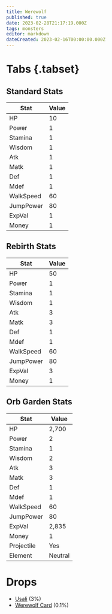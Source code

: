 ```yaml
---
title: Werewolf
published: true
date: 2023-02-28T21:17:19.000Z
tags: monsters
editor: markdown
dateCreated: 2023-02-16T00:00:00.000Z
---
```


# Tabs {.tabset}

## Standard Stats

|Stat|Value|
|-|-|
|HP|10|
|Power|1|
|Stamina|1|
|Wisdom|1|
|Atk|1|
|Matk|1|
|Def|1|
|Mdef|1|
|WalkSpeed|60|
|JumpPower|80|
|ExpVal|1|
|Money|1|
## Rebirth Stats

|Stat|Value|
|-|-|
|HP|50|
|Power|1|
|Stamina|1|
|Wisdom|1|
|Atk|3|
|Matk|3|
|Def|1|
|Mdef|1|
|WalkSpeed|60|
|JumpPower|80|
|ExpVal|3|
|Money|1|
## Orb Garden Stats

|Stat|Value|
|-|-|
|HP|2,700|
|Power|2|
|Stamina|1|
|Wisdom|2|
|Atk|3|
|Matk|3|
|Def|1|
|Mdef|1|
|WalkSpeed|60|
|JumpPower|80|
|ExpVal|2,835|
|Money|1|
|Projectile|Yes|
|Element|Neutral|

# Drops
 * [Usali](/items/usali) (3%)
 * [Werewolf Card](/items/werewolf-card) (0.1%)
